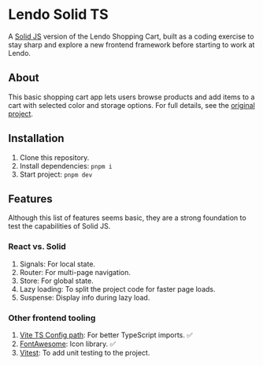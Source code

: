 # Lendo Solid TS

A [Solid JS](https://www.solidjs.com) version of the Lendo Shopping Cart, built as a coding exercise to stay sharp and explore a new frontend framework before starting to work at Lendo.

## About

This basic shopping cart app lets users browse products and add items to a cart with selected color and storage options. For full details, see the [original project](https://github.com/elalienx/lendo-shopping-cart).

## Installation

1. Clone this repository.
1. Install dependencies: `pnpm i`
1. Start project: `pnpm dev`

## Features

Although this list of features seems basic, they are a strong foundation to test the capabilities of Solid JS.

### React vs. Solid

1. Signals: For local state.
1. Router: For multi-page navigation.
1. Store: For global state.
1. Lazy loading: To split the project code for faster page loads.
1. Suspense: Display info during lazy load.

### Other frontend tooling

1. [Vite TS Config path](https://www.npmjs.com/package/vite-tsconfig-paths): For better TypeScript imports. ✅
1. [FontAwesome](): Icon library. ✅
1. [Vitest](): To add unit testing to the project.
